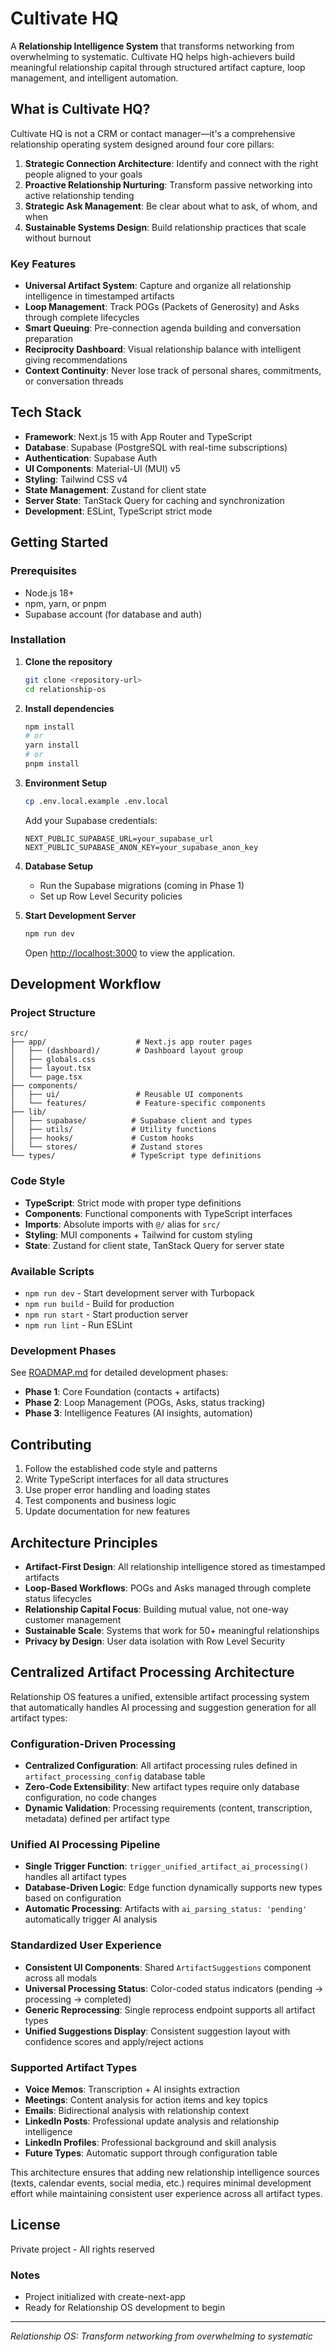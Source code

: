 # Cultivate HQ

A **Relationship Intelligence System** that transforms networking from overwhelming to systematic. Cultivate HQ helps high-achievers build meaningful relationship capital through structured artifact capture, loop management, and intelligent automation.

## What is Cultivate HQ?

Cultivate HQ is not a CRM or contact manager—it's a comprehensive relationship operating system designed around four core pillars:

1. **Strategic Connection Architecture**: Identify and connect with the right people aligned to your goals
2. **Proactive Relationship Nurturing**: Transform passive networking into active relationship tending
3. **Strategic Ask Management**: Be clear about what to ask, of whom, and when
4. **Sustainable Systems Design**: Build relationship practices that scale without burnout

### Key Features

- **Universal Artifact System**: Capture and organize all relationship intelligence in timestamped artifacts
- **Loop Management**: Track POGs (Packets of Generosity) and Asks through complete lifecycles
- **Smart Queuing**: Pre-connection agenda building and conversation preparation
- **Reciprocity Dashboard**: Visual relationship balance with intelligent giving recommendations
- **Context Continuity**: Never lose track of personal shares, commitments, or conversation threads

## Tech Stack

- **Framework**: Next.js 15 with App Router and TypeScript
- **Database**: Supabase (PostgreSQL with real-time subscriptions)
- **Authentication**: Supabase Auth
- **UI Components**: Material-UI (MUI) v5
- **Styling**: Tailwind CSS v4
- **State Management**: Zustand for client state
- **Server State**: TanStack Query for caching and synchronization
- **Development**: ESLint, TypeScript strict mode

## Getting Started

### Prerequisites

- Node.js 18+ 
- npm, yarn, or pnpm
- Supabase account (for database and auth)

### Installation

1. **Clone the repository**
   ```bash
   git clone <repository-url>
   cd relationship-os
   ```

2. **Install dependencies**
   ```bash
   npm install
   # or
   yarn install
   # or
   pnpm install
   ```

3. **Environment Setup**
   ```bash
   cp .env.local.example .env.local
   ```
   
   Add your Supabase credentials:
   ```env
   NEXT_PUBLIC_SUPABASE_URL=your_supabase_url
   NEXT_PUBLIC_SUPABASE_ANON_KEY=your_supabase_anon_key
   ```

4. **Database Setup**
   - Run the Supabase migrations (coming in Phase 1)
   - Set up Row Level Security policies

5. **Start Development Server**
   ```bash
   npm run dev
   ```
   
   Open [http://localhost:3000](http://localhost:3000) to view the application.

## Development Workflow

### Project Structure

```
src/
├── app/                    # Next.js app router pages
│   ├── (dashboard)/        # Dashboard layout group
│   ├── globals.css
│   ├── layout.tsx
│   └── page.tsx
├── components/
│   ├── ui/                 # Reusable UI components
│   └── features/           # Feature-specific components
├── lib/
│   ├── supabase/          # Supabase client and types
│   ├── utils/             # Utility functions
│   ├── hooks/             # Custom hooks
│   └── stores/            # Zustand stores
└── types/                 # TypeScript type definitions
```

### Code Style

- **TypeScript**: Strict mode with proper type definitions
- **Components**: Functional components with TypeScript interfaces
- **Imports**: Absolute imports with `@/` alias for `src/`
- **Styling**: MUI components + Tailwind for custom styling
- **State**: Zustand for client state, TanStack Query for server state

### Available Scripts

- `npm run dev` - Start development server with Turbopack
- `npm run build` - Build for production
- `npm run start` - Start production server
- `npm run lint` - Run ESLint

### Development Phases

See [ROADMAP.md](./ROADMAP.md) for detailed development phases:

- **Phase 1**: Core Foundation (contacts + artifacts)
- **Phase 2**: Loop Management (POGs, Asks, status tracking)  
- **Phase 3**: Intelligence Features (AI insights, automation)

## Contributing

1. Follow the established code style and patterns
2. Write TypeScript interfaces for all data structures
3. Use proper error handling and loading states
4. Test components and business logic
5. Update documentation for new features

## Architecture Principles

- **Artifact-First Design**: All relationship intelligence stored as timestamped artifacts
- **Loop-Based Workflows**: POGs and Asks managed through complete status lifecycles
- **Relationship Capital Focus**: Building mutual value, not one-way customer management
- **Sustainable Scale**: Systems that work for 50+ meaningful relationships
- **Privacy by Design**: User data isolation with Row Level Security

## Centralized Artifact Processing Architecture

Relationship OS features a unified, extensible artifact processing system that automatically handles AI processing and suggestion generation for all artifact types:

### Configuration-Driven Processing
- **Centralized Configuration**: All artifact processing rules defined in `artifact_processing_config` database table
- **Zero-Code Extensibility**: New artifact types require only database configuration, no code changes
- **Dynamic Validation**: Processing requirements (content, transcription, metadata) defined per artifact type

### Unified AI Processing Pipeline
- **Single Trigger Function**: `trigger_unified_artifact_ai_processing()` handles all artifact types
- **Database-Driven Logic**: Edge function dynamically supports new types based on configuration
- **Automatic Processing**: Artifacts with `ai_parsing_status: 'pending'` automatically trigger AI analysis

### Standardized User Experience
- **Consistent UI Components**: Shared `ArtifactSuggestions` component across all modals
- **Universal Processing Status**: Color-coded status indicators (pending → processing → completed)
- **Generic Reprocessing**: Single reprocess endpoint supports all artifact types
- **Unified Suggestions Display**: Consistent suggestion layout with confidence scores and apply/reject actions

### Supported Artifact Types
- **Voice Memos**: Transcription + AI insights extraction
- **Meetings**: Content analysis for action items and key topics  
- **Emails**: Bidirectional analysis with relationship context
- **LinkedIn Posts**: Professional update analysis and relationship intelligence
- **LinkedIn Profiles**: Professional background and skill analysis
- **Future Types**: Automatic support through configuration table

This architecture ensures that adding new relationship intelligence sources (texts, calendar events, social media, etc.) requires minimal development effort while maintaining consistent user experience across all artifact types.

## License

Private project - All rights reserved

### Notes
- Project initialized with create-next-app
- Ready for Relationship OS development to begin

---

*Relationship OS: Transform networking from overwhelming to systematic*
